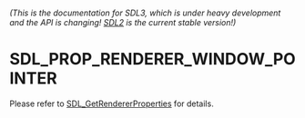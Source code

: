 ###### (This is the documentation for SDL3, which is under heavy development and the API is changing! [SDL2](https://wiki.libsdl.org/SDL2/) is the current stable version!)
# SDL_PROP_RENDERER_WINDOW_POINTER

Please refer to [SDL_GetRendererProperties](SDL_GetRendererProperties) for details.

